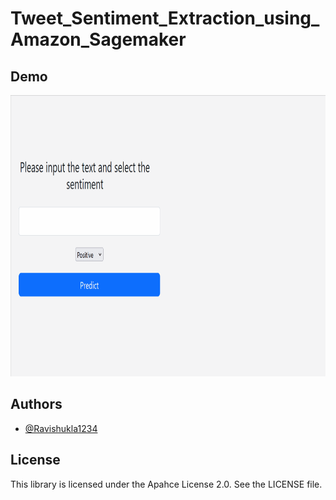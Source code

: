 # Tweet_Sentiment_Extraction_using_Amazon_Sagemaker


## Demo

<img src="demo_sentiment_extraction.gif" width="900" height="450" />

## Authors

- [@Ravishukla1234](https://www.github.com/Ravishukla1234)

## License

This library is licensed under the Apahce License 2.0. See the LICENSE file.
